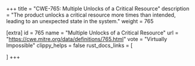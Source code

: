 +++
title = "CWE-765: Multiple Unlocks of a Critical Resource"
description	= "The product unlocks a critical resource more times than intended, leading to an unexpected state in the system."
weight = 765

[extra]
id = 765
name = "Multiple Unlocks of a Critical Resource"
url = "https://cwe.mitre.org/data/definitions/765.html"
vote = "Virtually Impossible"
clippy_helps = false
rust_docs_links = [
	
]
+++

